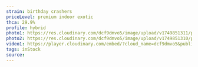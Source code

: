 ```yaml
---
strain: birthday crashers
priceLevel: premium indoor exotic
thca: 29.9%
profile: hybrid
photo1: https://res.cloudinary.com/dcf9dmvo5/image/upload/v1749851311/prem-indoor-ex_hybrid_birthday-crashers_1_vvtnem.jpg
photo2: https://res.cloudinary.com/dcf9dmvo5/image/upload/v1749851310/prem-indoor-ex_hybrid_birthday-crashers_2_h80mjx.jpg
video1: https://player.cloudinary.com/embed/?cloud_name=dcf9dmvo5&public_id=prem-indoor-ex_hybrid_birthday-crashers_dxhxi9&profile=flower
tags: inStock
source:
---
```

